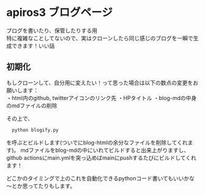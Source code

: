 # apiros3 ブログページ

ブログを書いたり、保管したりする用   
特に複雑なことしてないので、実はクローンしたら同じ感じのブログを一瞬で生成できます！いい話

## 初期化
もしクローンして、自分用に変えたい！って思った場合は以下の数点の変更をお願いします：   
・html内のgithub, twitterアイコンのリンク先
・HPタイトル
・blog-mdの中身のmdファイルの削除

その上で、
```python
  python blogify.py
```
を呼ぶとビルドします(ついでにblog-htmlの余分なファイルを削除してくれます)。
mdファイルをblog-mdの中にいれてビルドすると出来上がりますし、github actionsにmain.ymlを突っ込めばmainにpushするたびにビルドしてくれます！

どこかのタイミングで上のこれを自動化できるpythonコード書いてもいいかな～とか思ってたりもします。
